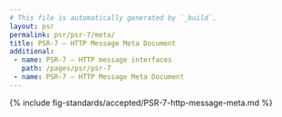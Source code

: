 ```yaml
---
# This file is automatically generated by `_build`.
layout: psr
permalink: psr/psr-7/meta/
title: PSR-7 — HTTP Message Meta Document
additional:
 - name: PSR-7 — HTTP message interfaces
   path: /pages/psr/psr-7
 - name: PSR-7 — HTTP Message Meta Document
---
```

{% include fig-standards/accepted/PSR-7-http-message-meta.md %}
